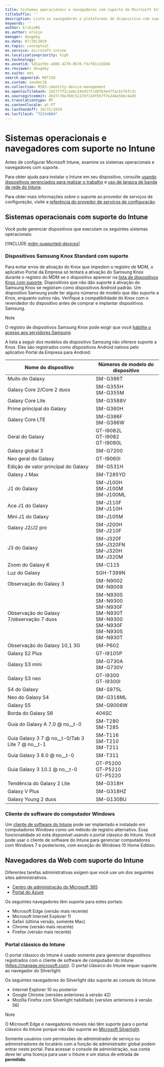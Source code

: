```yaml
---
title: Sistemas operacionais e navegadores com suporte do Microsoft Intune
titleSuffix: ''
description: Lista os navegadores e plataformas de dispositivo com suporte para o gerenciamento de dispositivos do Intune
keywords: ''
author: ErikjeMS
ms.author: erikje
manager: dougeby
ms.date: 07/29/2019
ms.topic: conceptual
ms.service: microsoft-intune
ms.localizationpriority: high
ms.technology: ''
ms.assetid: 5d1ac59c-a885-4276-8576-f3cf81c2d268
ms.reviewer: dougeby
ms.suite: ems
search.appverid: MET150
ms.custom: seodec18
ms.collection: M365-identity-device-management
ms.openlocfilehash: 2d2777f2caabc24a457fc407b3e47facb1f6fc3c
ms.sourcegitcommit: 45d7c76e760c5117bf134fb57f7e248e5b6c4ad5
ms.translationtype: MT
ms.contentlocale: pt-PT
ms.lasthandoff: 10/15/2019
ms.locfileid: "72314604"
---
```

# <a name="supported-operating-systems-and-browsers-in-intune"></a>Sistemas operacionais e navegadores com suporte no Intune

Antes de configurar Microsoft Intune, examine os sistemas operacionais e navegadores com suporte.

Para obter ajuda para instalar o Intune em seu dispositivo, consulte [usando dispositivos gerenciados para realizar o trabalho](https://docs.microsoft.com/intune-user-help/company-portal-frequently-asked-questions) e [uso de largura de banda de rede do Intune](network-bandwidth-use.md).

Para obter mais informações sobre o suporte ao provedor de serviços de configuração, visite a [referência do provedor de serviços de configuração](https://docs.microsoft.com/windows/client-management/mdm/configuration-service-provider-reference).

## <a name="intune-supported-operating-systems"></a>Sistemas operacionais com suporte do Intune

Você pode gerenciar dispositivos que executam os seguintes sistemas operacionais:

[!INCLUDE [mdm-supported-devices](../../intune-classic/includes/mdm-supported-devices.md)]

### <a name="supported-samsung-knox-standard-devices"></a>Dispositivos Samsung Knox Standard com suporte

Para evitar erros de ativação do Knox que impedem o registro de MDM, o aplicativo Portal da Empresa só tentará a ativação do Samsung Knox durante o registro do MDM se o dispositivo aparecer na [lista de dispositivos Knox com suporte](https://www.samsungknox.com/knox-supported-devices/knox-workspace). Dispositivos que não dão suporte à ativação do Samsung Knox se registram como dispositivos Android padrão. Um dispositivo Samsung pode ter alguns números de modelo que dão suporte a Knox, enquanto outros não. Verifique a compatibilidade do Knox com o revendedor do dispositivo antes de comprar e implantar dispositivos Samsung.

> [!NOTE]
> O registro de dispositivos Samsung Knox pode exigir que você [habilite o acesso aos servidores Samsung](https://support.samsungknox.com/hc/articles/115013833108-Our-corporate-devices-are-behind-a-firewall-How-do-I-enable-Knox-Workspace-devices-to-contact-Samsung-servers). 

A lista a seguir dos modelos de dispositivo Samsung não oferece suporte a Knox. Eles são registrados como dispositivos Android nativos pelo aplicativo Portal da Empresa para Android:

| **Nome do dispositivo** | **Números de modelo do dispositivo** |
| --- | --- |
| Muito do Galaxy | SM-G386T |
| Galaxy Core 2/Core 2 duos | SM-G355H<br>SM-G355M |
| Galaxy Core Lite | SM-G3588V |
| Prime principal do Galaxy | SM-G360H |
| Galaxy Core LTE | SM-G386F<br>SM-G386W |
| Geral do Galaxy | GT-I9082L<br>GT-I9082<br>GT-I9080L |
| Galaxy global 3 | SM-G7200 |
| Neo geral do Galaxy | GT-I9060I |
| Edição de valor principal do Galaxy | SM-G531H |
| Galaxy J Max | SM-T285YD |
| J1 do Galaxy | SM-J100H<br>SM-J100M<br>SM-J100ML |
| Ace J1 do Galaxy | SM-J110F<br>SM-J110H |
| Mini J1 do Galaxy | SM-J105M |
| Galaxy J2/J2 pro | SM-J200H<br>SM-J210F |
| J3 do Galaxy | SM-J320F<br>SM-J320FN<br>SM-J320H<br>SM-J320M |
| Zoom do Galaxy K | SM-C115 |
| Luz do Galaxy | SGH-T399N |
| Observação do Galaxy 3 | SM-N9002<br>SM-N9009 |
| Observação do Galaxy 7/observação 7 duos | SM-N930S<br>SM-N9300<br>SM-N930F<br>SM-N930T<br>SM-N9300<br>SM-N930F<br>SM-N930S<br>SM-N930T |
| Observação do Galaxy 10,1 3G | SM-P602 |
| Galaxy S2 Plus | GT-I9105P |
| Galaxy S3 mini | SM-G730A<br>SM-G730V |
| Galaxy S3 neo | GT-I9300<br>GT-I9300I |
| S4 do Galaxy | SM-S975L |
| Neo do Galaxy S4 | SM-G318ML |
| Galaxy S5 | SM-G9006W |
| Borda do Galaxy S6 | 404SC |
| Guia do Galaxy A 7.0 @ no__t-0 | SM-T280<br>SM-T285 |
| Guia Galaxy 3 7 @ no__t-0/Tab 3 Lite 7 @ no__t-1 | SM-T116<br>SM-T210<br>SM-T211 |
| Guia Galaxy 3 8.0 @ no__t-0 | SM-T311 |
| Guia Galaxy 3 10.1 @ no__t-0 | GT-P5200<br>GT-P5210<br>GT-P5220 |
| Tendência do Galaxy 2 Lite | SM-G318H |
| Galaxy V Plus | SM-G318HZ |
| Galaxy Young 2 duos | SM-G130BU |


### <a name="windows-pc-software-client"></a>Cliente de software do computador Windows

Um [cliente de software do Intune](../manage-windows-pcs-with-microsoft-intune.md) pode ser implantado e instalado em computadores Windows como um método de registro alternativo. Essa funcionalidade só está disponível usando o portal clássico do Intune. Você pode usar o cliente de software do Intune para gerenciar computadores com Windows 7 e posteriores, com exceção do Windows 10 Home Edition.

<!--  ### Exchange ActiveSync management

You can manage [Exchange ActiveSync devices](../enrollment/device-enrollment.md#mobile-device-management-with-exchange-activesync-and-intune) from the Intune console. This option provides a limited set of management capabilities when compared to the other methods. See [Capabilities of built-in Mobile Device Management in Office 365](https://support.office.com/article/Capabilities-of-built-in-Mobile-Device-Management-for-Office-365-a1da44e5-7475-4992-be91-9ccec25905b0) for a list of supported devices.  -->

## <a name="intune-supported-web-browsers"></a>Navegadores da Web com suporte do Intune

Diferentes tarefas administrativas exigem que você use um dos seguintes sites administrativos.

- [Centro de administração do Microsoft 365](http://go.microsoft.com/fwlink/p/?LinkId=698854)
- [Portal do Azure](https://portal.azure.com/)

Os seguintes navegadores têm suporte para estes portais:
- Microsoft Edge (versão mais recente)
- Microsoft Internet Explorer 11
- Safari (última versão, somente Mac)
- Chrome (versão mais recente)
- Firefox (versão mais recente)




### <a name="intune-classic-portal"></a>Portal clássico do Intune

O portal clássico do Intune é usado somente para gerenciar dispositivos registrados com o cliente de software de computador do Intune (https://manage.microsoft.com). O portal clássico do Intune requer suporte ao navegador do Silverlight.

Os seguintes navegadores do Silverlight dão suporte ao console do Intune:
- Internet Explorer 10 ou posterior
- Google Chrome (versões anteriores à versão 42)
- Mozilla Firefox com Silverlight habilitado (versões anteriores à versão 56)

> [!Note]
> O Microsoft Edge e navegadores móveis não têm suporte para o portal clássico do Intune porque não dão suporte ao [Microsoft Silverlight](https://msdn.microsoft.com/library/cc838158(v=vs.95).aspx).

Somente usuários com permissões de administrador de serviço ou administradores de locatário com a função de administrador global podem entrar neste portal. Para acessar o console de administração, sua conta deve ter uma licença para usar o Intune e um status de entrada de **permitido**.
